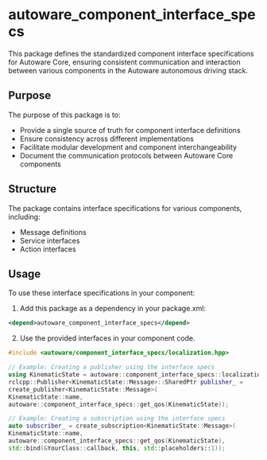 # autoware_component_interface_specs

This package defines the standardized component interface specifications for Autoware Core, ensuring consistent communication and interaction between various components in the Autoware autonomous driving stack.

## Purpose

The purpose of this package is to:

- Provide a single source of truth for component interface definitions
- Ensure consistency across different implementations
- Facilitate modular development and component interchangeability
- Document the communication protocols between Autoware Core components

## Structure

The package contains interface specifications for various components, including:

- Message definitions
- Service interfaces
- Action interfaces

## Usage

To use these interface specifications in your component:

1. Add this package as a dependency in your package.xml:

```xml
<depend>autoware_component_interface_specs</depend>
```

2. Use the provided interfaces in your component code.

```cpp
#include <autoware/component_interface_specs/localization.hpp>

// Example: Creating a publisher using the interface specs
using KinematicState = autoware::component_interface_specs::localization::KinematicState;
rclcpp::Publisher<KinematicState::Message>::SharedPtr publisher_ =
create_publisher<KinematicState::Message>(
KinematicState::name,
autoware::component_interface_specs::get_qos(KinematicState));

// Example: Creating a subscription using the interface specs
auto subscriber_ = create_subscription<KinematicState::Message>(
KinematicState::name,
autoware::component_interface_specs::get_qos(KinematicState),
std::bind(&YourClass::callback, this, std::placeholders::1));
```
